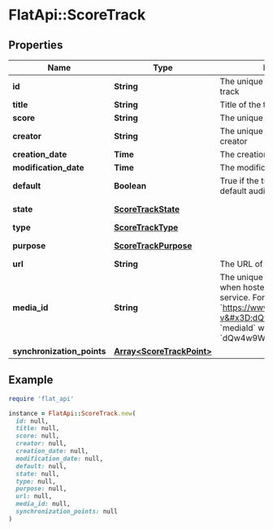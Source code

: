# FlatApi::ScoreTrack

## Properties

| Name | Type | Description | Notes |
| ---- | ---- | ----------- | ----- |
| **id** | **String** | The unique identifier of the score track |  |
| **title** | **String** | Title of the track | [optional] |
| **score** | **String** | The unique identifier of the score |  |
| **creator** | **String** | The unique identifier of the track creator |  |
| **creation_date** | **Time** | The creation date of the track |  |
| **modification_date** | **Time** | The modification date of the track |  |
| **default** | **Boolean** | True if the track should be used as default audio source |  |
| **state** | [**ScoreTrackState**](ScoreTrackState.md) |  | [default to &#39;draft&#39;] |
| **type** | [**ScoreTrackType**](ScoreTrackType.md) |  |  |
| **purpose** | [**ScoreTrackPurpose**](ScoreTrackPurpose.md) |  | [default to &#39;common&#39;] |
| **url** | **String** | The URL of the track | [optional] |
| **media_id** | **String** | The unique identifier of the track when hosted on an external service. For example, if the url is &#x60;https://www.youtube.com/watch?v&#x3D;dQw4w9WgXcQ&#x60;, &#x60;mediaId&#x60; will be &#x60;dQw4w9WgXcQ&#x60;  | [optional] |
| **synchronization_points** | [**Array&lt;ScoreTrackPoint&gt;**](ScoreTrackPoint.md) |  | [optional] |

## Example

```ruby
require 'flat_api'

instance = FlatApi::ScoreTrack.new(
  id: null,
  title: null,
  score: null,
  creator: null,
  creation_date: null,
  modification_date: null,
  default: null,
  state: null,
  type: null,
  purpose: null,
  url: null,
  media_id: null,
  synchronization_points: null
)
```

